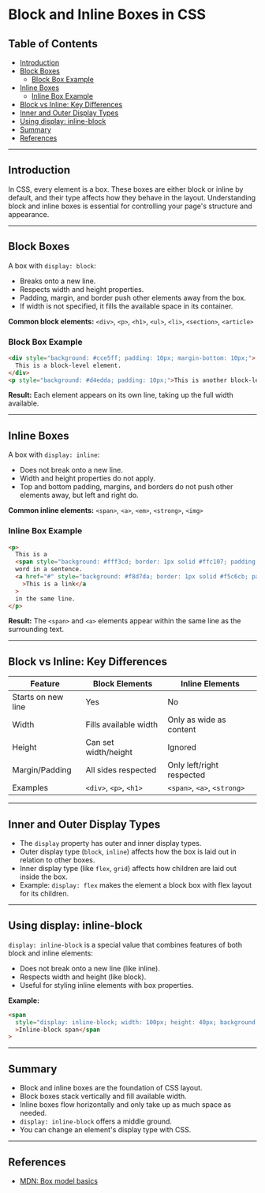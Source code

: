 # Block and Inline Boxes in CSS

## Table of Contents

- [Introduction](#introduction)
- [Block Boxes](#block-boxes)
  - [Block Box Example](#block-box-example)
- [Inline Boxes](#inline-boxes)
  - [Inline Box Example](#inline-box-example)
- [Block vs Inline: Key Differences](#block-vs-inline-key-differences)
- [Inner and Outer Display Types](#inner-and-outer-display-types)
- [Using display: inline-block](#using-display-inline-block)
- [Summary](#summary)
- [References](#references)

---

## Introduction

In CSS, every element is a box. These boxes are either block or inline by default, and their type affects how they behave in the layout. Understanding block and inline boxes is essential for controlling your page's structure and appearance.

---

## Block Boxes

A box with `display: block`:

- Breaks onto a new line.
- Respects width and height properties.
- Padding, margin, and border push other elements away from the box.
- If width is not specified, it fills the available space in its container.

**Common block elements:** `<div>`, `<p>`, `<h1>`, `<ul>`, `<li>`, `<section>`, `<article>`

### Block Box Example

```html
<div style="background: #cce5ff; padding: 10px; margin-bottom: 10px;">
  This is a block-level element.
</div>
<p style="background: #d4edda; padding: 10px;">This is another block-level element.</p>
```

**Result:** Each element appears on its own line, taking up the full width available.

---

## Inline Boxes

A box with `display: inline`:

- Does not break onto a new line.
- Width and height properties do not apply.
- Top and bottom padding, margins, and borders do not push other elements away, but left and right do.

**Common inline elements:** `<span>`, `<a>`, `<em>`, `<strong>`, `<img>`

### Inline Box Example

```html
<p>
  This is a
  <span style="background: #fff3cd; border: 1px solid #ffc107; padding: 2px 6px;">highlighted</span>
  word in a sentence.
  <a href="#" style="background: #f8d7da; border: 1px solid #f5c6cb; padding: 2px 6px;"
    >This is a link</a
  >
  in the same line.
</p>
```

**Result:** The `<span>` and `<a>` elements appear within the same line as the surrounding text.

---

## Block vs Inline: Key Differences

| Feature            | Block Elements         | Inline Elements             |
| ------------------ | ---------------------- | --------------------------- |
| Starts on new line | Yes                    | No                          |
| Width              | Fills available width  | Only as wide as content     |
| Height             | Can set width/height   | Ignored                     |
| Margin/Padding     | All sides respected    | Only left/right respected   |
| Examples           | `<div>`, `<p>`, `<h1>` | `<span>`, `<a>`, `<strong>` |

---

## Inner and Outer Display Types

- The `display` property has outer and inner display types.
- Outer display type (`block`, `inline`) affects how the box is laid out in relation to other boxes.
- Inner display type (like `flex`, `grid`) affects how children are laid out inside the box.
- Example: `display: flex` makes the element a block box with flex layout for its children.

---

## Using display: inline-block

`display: inline-block` is a special value that combines features of both block and inline elements:

- Does not break onto a new line (like inline).
- Respects width and height (like block).
- Useful for styling inline elements with box properties.

**Example:**

```html
<span
  style="display: inline-block; width: 100px; height: 40px; background: #e2e3e5; border: 1px solid #adb5bd; text-align: center; line-height: 40px;"
  >Inline-block span</span
>
```

---

## Summary

- Block and inline boxes are the foundation of CSS layout.
- Block boxes stack vertically and fill available width.
- Inline boxes flow horizontally and only take up as much space as needed.
- `display: inline-block` offers a middle ground.
- You can change an element's display type with CSS.

---

## References

- [MDN: Box model basics](https://developer.mozilla.org/en-US/docs/Learn_web_development/Core/Styling_basics/Box_model)
